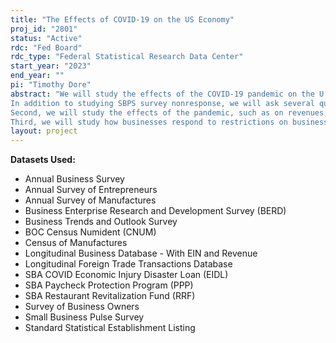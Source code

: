 ```yaml
---
title: "The Effects of COVID-19 on the US Economy"
proj_id: "2801"
status: "Active"
rdc: "Fed Board"
rdc_type: "Federal Statistical Research Data Center"
start_year: "2023"
end_year: ""
pi: "Timothy Dore"
abstract: "We will study the effects of the COVID-19 pandemic on the U.S. businesses. We will link a variety of Census datasets, including the Longitudinal Business Database (LBD) and the Small Business Pulse Survey (SBPS) with external data on participation in government support programs such as the Paycheck Protection Program (PPP). 
In addition to studying SBPS survey nonresponse, we will ask several questions. First, what were the productivity effects of the pandemic? Our empirical approach will mirror Baily et al. (1992) and Foster, Haltiwanger and Krizan (2001). We expect that the pandemic will have increased the entry and exit rates of firms, particularly at the lower end of the productivity distribution, although government support programs may have lessened the degree of reallocation.
Second, we will study the effects of the pandemic, such as on revenues, investment, and participation in government programs, on different types of firms, such as differences across industries, size, and owner characteristics. This analysis will use OLS and IV regressions, where we will instrument participation in government programs with measures of pre-existing banking market characteristics. We expect that the effects of the pandemic will be highly heterogenous, with firm productivity and access to capital playing important roles.
Third, we will study how businesses respond to restrictions on business activity using a discontinuity approach around the borders of states with different levels of restrictions. We expect that restrictions likely negatively affected business operations, although these effects likely varied depending on factors such as industry and government program participation."
layout: project
---
```


**Datasets Used:**

  - Annual Business Survey 
  - Annual Survey of Entrepreneurs 
  - Annual Survey of Manufactures 
  - Business Enterprise Research and Development Survey (BERD) 
  - Business Trends and Outlook Survey 
  - BOC Census Numident (CNUM) 
  - Census of Manufactures 
  - Longitudinal Business Database - With EIN and Revenue 
  - Longitudinal Foreign Trade Transactions Database 
  - SBA COVID Economic Injury Disaster Loan (EIDL) 
  - SBA Paycheck Protection Program (PPP) 
  - SBA Restaurant Revitalization Fund (RRF) 
  - Survey of Business Owners 
  - Small Business Pulse Survey 
  - Standard Statistical Establishment Listing 

